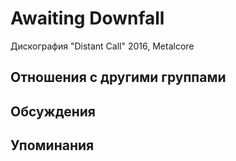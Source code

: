 # Awaiting Downfall

Дискография
"Distant Call" 2016, Metalcore

## Отношения с другими группами


## Обсуждения


## Упоминания

